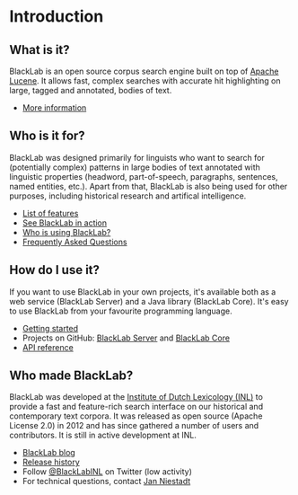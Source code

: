 # Introduction

## What is it?

BlackLab is an open source corpus search engine built on top of [Apache Lucene](http://lucene.apache.org/). It allows fast, complex searches with accurate hit highlighting on large, tagged and annotated, bodies of text.

* [More information](corpus-search-engine.html)

## Who is it for?

BlackLab was designed primarily for linguists who want to search for (potentially complex) patterns in large bodies of text annotated with linguistic properties (headword, part-of-speech, paragraphs, sentences, named entities, etc.). Apart from that, BlackLab is also being used for other purposes, including historical research and artifical intelligence.

* [List of features](features.html)
* [See BlackLab in action](blacklab-in-action.html)
* [Who is using BlackLab?](who-uses-blacklab.html)
* [Frequently Asked Questions](faq.html)

## How do I use it?

If you want to use BlackLab in your own projects, it's available both as a web service (BlackLab Server) and a Java library (BlackLab Core). It's easy to use BlackLab from your favourite programming language.

* [Getting started](getting-started.html)
* Projects on GitHub: [BlackLab Server](https://github.com/INL/BlackLab-server) and [BlackLab Core](https://github.com/INL/BlackLab) 
* [API reference](apidocs/index.html)

## Who made BlackLab?

BlackLab was developed at the [Institute of Dutch Lexicology (INL)](http://www.inl.nl/) to provide a fast and feature-rich search interface on our historical and contemporary text corpora. It was released as open source (Apache License 2.0) in 2012 and has since gathered a number of users and contributors. It is still in active development at INL.

* [BlackLab blog](blog.html)
* [Release history](changelog.html)
* Follow [@BlackLabINL](https://twitter.com/BlackLabINL) on Twitter (low activity)
* For technical questions, contact [Jan Niestadt](mailto:jan.niestadt@inl.nl)
